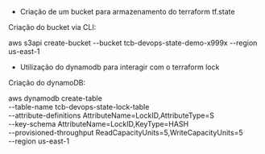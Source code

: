 - Criação de um bucket para armazenamento do terraform tf.state

Criação do bucket via CLI:

aws s3api create-bucket --bucket tcb-devops-state-demo-x999x --region us-east-1

- Utilização do dynamodb para interagir com o terraform lock

Criação do dynamoDB:

aws dynamodb create-table \
  --table-name tcb-devops-state-lock-table \
  --attribute-definitions AttributeName=LockID,AttributeType=S \
  --key-schema AttributeName=LockID,KeyType=HASH \
  --provisioned-throughput ReadCapacityUnits=5,WriteCapacityUnits=5 \
  --region us-east-1
